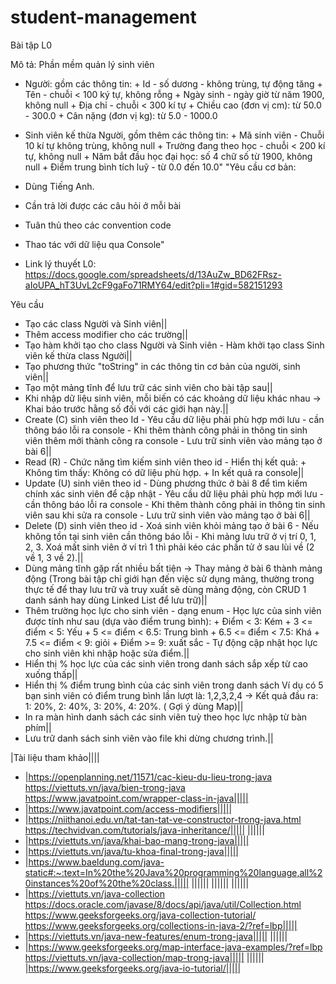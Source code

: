 # student-management
Bài tập L0

Mô tả: Phần mềm quản lý sinh viên
- Người: gồm các thông tin:
        + Id - số dương - không trùng, tự động tăng
        + Tên - chuỗi < 100 ký tự, không rỗng
        + Ngày sinh - ngày giờ từ năm 1900, không null
        + Địa chỉ - chuỗi < 300 kí tự
        + Chiều cao (đơn vị cm): từ 50.0 - 300.0
        + Cân nặng (đơn vị kg): từ 5.0 - 1000.0

- Sinh viên kế thừa Người, gồm thêm các thông tin:
        + Mã sinh viên - Chuỗi 10 kí tự không trùng, không null
        + Trường đang theo học - chuỗi < 200 kí tự, không null
        + Năm bắt đầu học đại học: số 4 chữ số từ 1900, không null
        + Điểm trung bình tích luỹ - từ 0.0 đến 10.0"		"Yêu cầu cơ bản:
 - Dùng Tiếng Anh.
 - Cần trả lời được các câu hỏi ở mỗi bài
 - Tuân thủ theo các convention code
 - Thao tác với dữ liệu qua Console"
 - Link lý thuyết L0: https://docs.google.com/spreadsheets/d/13AuZw_BD62FRsz-aIoUPA_hT3UvL2cF9gaFo71RMY64/edit?pli=1#gid=582151293

Yêu cầu
* Tạo các class Người và Sinh viên||
* Thêm access modifier cho các trường||
* Tạo hàm khởi tạo cho class Người và Sinh viên  - Hàm khởi tạo class Sinh viên kế thừa class Người||
* Tạo phương thức "toString" in các thông tin cơ bản của người, sinh viên||
* Tạo một mảng tĩnh để lưu trữ các sinh viên cho bài tập sau||
* Khi nhập dữ liệu sinh viên, mỗi biến có các khoảng dữ liệu khác nhau -> Khai báo trước hằng số đối với các giới hạn này.||
* Create (C) sinh viên theo Id  - Yêu cầu dữ liệu phải phù hợp mới lưu - cần thông báo lỗi ra console  - Khi thêm thành công phải in thông tin sinh viên thêm mới thành công ra console  - Lưu trữ sinh viên vào mảng tạo ở bài 6||
* Read (R)  - Chức năng tìm kiếm sinh viên theo id  - Hiển thị kết quả:    + Không tìm thấy: Không có dữ liệu phù hợp.    + In kết quả ra console||
* Update (U) sinh viên theo id  - Dùng phương thức ở bài 8 để tìm kiếm chính xác sinh viên để cập nhật  - Yêu cầu dữ liệu phải phù hợp mới lưu - cần thông báo lỗi ra console  - Khi thêm thành công phải in thông tin sinh viên sau khi sửa ra console  - Lưu trữ sinh viên vào mảng tạo ở bài 6||
* Delete (D) sinh viên theo id  - Xoá sinh viên khỏi mảng tạo ở bài 6  - Nếu không tồn tại sinh  viên cần thông báo lỗi  - Khi mảng lưu trữ ở vị trí 0, 1, 2, 3. Xoá mất sinh viên ở ví trì 1 thì phải kéo các phần tử ở sau lùi về (2 về 1, 3 về 2).||
* Dùng mảng tĩnh gặp rất nhiều bất tiện -> Thay mảng ở bài 6 thành mảng động (Trong bài tập chỉ giới hạn đến việc sử dụng mảng, thường trong thực tế để thay lưu trữ và truy xuất  sẽ dùng mảng động, còn CRUD 1 danh sánh hay dùng Linked List để lưu trữ)||
* Thêm trường học lực cho sinh viên - dạng enum - Học lực của sinh viên được tính như sau (dựa vào điểm trung bình):    + Điểm < 3: Kém    + 3 <= điểm < 5: Yếu    + 5 <= điểm < 6.5: Trung bình    + 6.5 <= điểm < 7.5: Khá    + 7.5 <= điểm < 9: giỏi    + Điểm >= 9: xuất sắc - Tự động cập nhật học lực cho sinh viên khi nhập hoặc sửa điểm.||
* Hiển thị % học lực của các sinh viên trong danh sách sắp xếp từ cao xuống thấp||
* Hiển thị % điểm trung bình của các sinh viên trong danh sách Ví dụ có 5 bạn sinh viên có điểm trung bình lần lượt là: 1,2,3,2,4 -> Kết quả đầu ra: 1: 20%, 2: 40%, 3: 20%, 4: 20%.  ( Gợi ý dùng Map)||
* In ra màn hình danh sách các sinh viên tuỳ theo học lực nhập từ bàn phím||
* Lưu trữ danh sách sinh viên vào file khi dừng chương trình.||

|Tài liệu tham khảo||||
- |https://openplanning.net/11571/cac-kieu-du-lieu-trong-java https://viettuts.vn/java/bien-trong-java https://www.javatpoint.com/wrapper-class-in-java|||||
- |https://www.javatpoint.com/access-modifiers|||||
- |https://niithanoi.edu.vn/tat-tan-tat-ve-constructor-trong-java.html https://techvidvan.com/tutorials/java-inheritance/|||||
||||||
- |https://viettuts.vn/java/khai-bao-mang-trong-java|||||
- |https://viettuts.vn/java/tu-khoa-final-trong-java|||||
- |https://www.baeldung.com/java-static#:~:text=In%20the%20Java%20programming%20language,all%20instances%20of%20the%20class.|||||
||||||
||||||
||||||
- |https://viettuts.vn/java-collection  https://docs.oracle.com/javase/8/docs/api/java/util/Collection.html https://www.geeksforgeeks.org/java-collection-tutorial/ https://www.geeksforgeeks.org/collections-in-java-2/?ref=lbp|||||
- |https://viettuts.vn/java-new-features/enum-trong-java|||||
||||||
- |https://www.geeksforgeeks.org/map-interface-java-examples/?ref=lbp https://viettuts.vn/java-collection/map-trong-java|||||
||||||
|https://www.geeksforgeeks.org/java-io-tutorial/|||||
